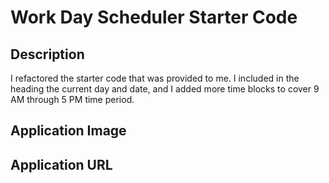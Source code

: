 # Work Day Scheduler Starter Code

## Description
I refactored the starter code that was provided to me. I included in the heading the current day and date, and I added more time blocks to cover 9 AM through 5 PM time period.

## Application Image

## Application URL